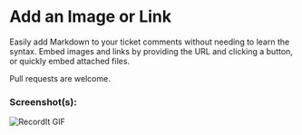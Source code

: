 # Add an Image or Link

Easily add Markdown to your ticket comments without needing to learn the syntax. Embed images and links by providing the URL and clicking a button, or quickly embed attached files.

Pull requests are welcome.

### Screenshot(s):
![RecordIt GIF](http://g.recordit.co/25nCME3YOx.gif)
